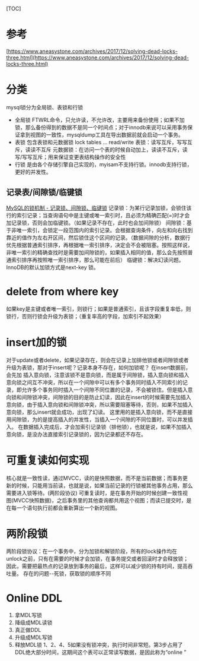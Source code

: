 [TOC]
# 参考
[https://www.aneasystone.com/archives/2017/12/solving-dead-locks-three.html](https://www.aneasystone.com/archives/2017/12/solving-dead-locks-three.html)
# 分类
mysql锁分为全局锁、表锁和行锁
* 全局锁
FTWRL命令，只允许读，不允许改，主要用来备份使用；如果不加锁，那么备份得到的数据不是同一个时间点；对于innodb来说可以采用事务保证拿到视图的一致性，mysqldump工具在导出数据前就会启动一个事务。
* 表锁
包含表锁和元数据锁  lock tables … read/write
    表锁：读写互斥，写写互斥，读读不互斥
    元数据锁：在访问一个表的时候自动加上，读读不互斥，读写/写写互斥；用来保证变更表结构操作的安全性
* 行锁
   是由各个存储引擎自己实现的，myisam不支持行锁。innodb支持行锁，更好的并发性。
   
## 记录表/间隙锁/临键锁
[MySQL的锁机制 - 记录锁、间隙锁、临键锁](https://zhuanlan.zhihu.com/p/48269420)
记录锁：为某行记录加锁，会锁住该行的索引记录；当查询语句中是主键或唯一索引时，且必须为精确匹配(=)时才会加记录锁，否则会加临键锁。（如果记录不存在，此时也会加间隙锁）
间隙锁：基于非唯一索引，会锁定一段范围内的索引记录。会根据查询条件，向左和向右找到靠近的值作为左右开区间，然后锁住这个区间的记录。（数据间隙的分析，数据行优先根据普通索引排序，再根据唯一索引排序，决定会不会被阻塞。按照这样说，非唯一索引的精确查找时是需要加间隙锁的，如果插入相同的值，那么会先按照普通索引排序再按照唯一索引排序，那么可能在前后）
临键锁：解决幻读问题。InnoDB的默认加锁方式是next-key 锁。
   
   
# delete from where key
如果key是主键或者唯一索引，则锁行；如果是普通索引，且该字段重复率低，则锁行，否则行锁会升级为表锁；（重复率高的字段，加索引不起效果）

# insert加的锁
对于update或者delete，如果记录存在，则会在记录上加排他锁或者间隙锁或者升级为表锁，那对于insert呢？记录本身不存在，如何加锁呢？
在insert数据前，会先加 插入意向锁，注意该锁不是意向锁，而是属于间隙锁，插入意向锁和插入意向锁之间互不冲突，所以在一个间隙中可以有多个事务同时插入不同索引的记录，即允许多个事务同时插入一个间隙不同位置的记录，不会被锁住。但是插入意向锁和间隙锁冲突，间隙锁的目的是防止幻读，因此在insert的时候需要先加插入意向锁，由于插入意向锁和间隙锁冲突，所以需要阻塞等待，否则，如果不加插入意向锁，那么insert就会成功，出现了幻读。
这里用的是插入意向锁，而不是直接用间隙锁，为的是提高插入的并发性，当插入一个间隙的不同位置时，可以并发插入。
在数据插入完成后，才会加索引记录锁（排他锁），也就是说，如果不加插入意向锁，是没办法直接索引记录锁的，因为记录都还不存在。
   
# 可重复读如何实现
核心就是一致性读，通过MVCC，读的是快照数据，而不是当前数据；而事务更新的时候，只能用当前读，也就是说，如果当前记录的行锁被其他事务占用，那么需要进入锁等待。(两阶段协议)
可重复读时，是在事务开始的时候创建一致性视图(MVCC快照数据)，之后事务里的其他查询都共用这个视图；而读已提交时，是在每一个语句执行前都会重新算出一个新的视图。   


# 两阶段锁
   两阶段锁协议：在一个事务中，分为加锁和解锁阶段，所有的lock操作均在unlock之前，只有在需要的时候才会加锁，在事务提交或者回滚时才会释放锁；因此，需要把最热点的记录放到事务的最后，这样可以减少锁的持有时间，提高吞吐量。
   存在的问题--死锁，获取锁的顺序不同

    
# Online DDL
1. 拿MDL写锁
2. 降级成MDL读锁
3. 真正做DDL
4. 升级成MDL写锁
5. 释放MDL锁
1、2、4、5如果没有锁冲突，执行时间非常短。第3步占用了DDL绝大部分时间，这期间这个表可以正常读写数据，是因此称为“online ”